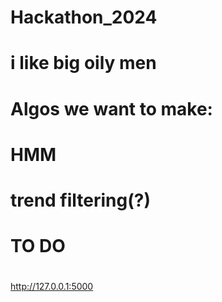 # Hackathon_2024

# i like big oily men 
# Algos we want to make:
# HMM
# trend filtering(?)
# 

# TO DO
# 

http://127.0.0.1:5000